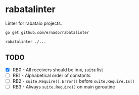 # rabatalinter

Linter for rabataio projects.

```bash
go get github.com/ernado/rabatalinter
```

```bash
rabatalinter ./...
```

## TODO

- [x] RB0 - All receivers should be in `m`, `suite` list
- [ ] RB1 - Alphabetical order of constants
- [ ] RB2 - `suite.Require().Error()` before `suite.Require.Is()`
- [ ] RB3 - Always `suite.Require()` on main goroutine